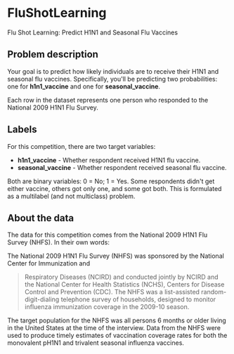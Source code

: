 # FluShotLearning
Flu Shot Learning: Predict H1N1 and Seasonal Flu Vaccines


## Problem description
Your goal is to predict how likely individuals are to receive their H1N1 and seasonal flu vaccines. Specifically, you'll be predicting two probabilities: one for **h1n1_vaccine** and one for **seasonal_vaccine**.

Each row in the dataset represents one person who responded to the National 2009 H1N1 Flu Survey.


## Labels
For this competition, there are two target variables:

- **h1n1_vaccine** - Whether respondent received H1N1 flu vaccine.
- **seasonal_vaccine** - Whether respondent received seasonal flu vaccine.

Both are binary variables: 0 = No; 1 = Yes. Some respondents didn't get either vaccine, others got only one, and some got both. This is formulated as a multilabel (and not multiclass) problem.


## About the data
The data for this competition comes from the National 2009 H1N1 Flu Survey (NHFS).
In their own words:

The National 2009 H1N1 Flu Survey (NHFS) was sponsored by the National Center for Immunization and 

> Respiratory Diseases (NCIRD) and conducted jointly by NCIRD and the National Center for Health Statistics (NCHS), Centers for Disease Control and Prevention (CDC). The NHFS was a list-assisted random-digit-dialing telephone survey of households, designed to monitor influenza immunization coverage in the 2009-10 season.

The target population for the NHFS was all persons 6 months or older living in the United States at the time of the interview. Data from the NHFS were used to produce timely estimates of vaccination coverage rates for both the monovalent pH1N1 and trivalent seasonal influenza vaccines.